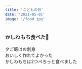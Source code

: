 ```yaml
---
title: 'こどもの日'
date: '2021-05-05'
image: '/food.jpg'
---
```


### かしわもち食べた🎏  

夕ご飯はお刺身  
おいしく作れてよかった  
かしわもちは2つぺろっと食べました  